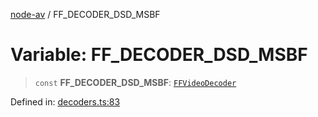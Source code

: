 [node-av](../globals.md) / FF\_DECODER\_DSD\_MSBF

# Variable: FF\_DECODER\_DSD\_MSBF

> `const` **FF\_DECODER\_DSD\_MSBF**: [`FFVideoDecoder`](../type-aliases/FFVideoDecoder.md)

Defined in: [decoders.ts:83](https://github.com/seydx/av/blob/f8631fc881b394300b1479f511d55cf1c370a87f/src/constants/decoders.ts#L83)
